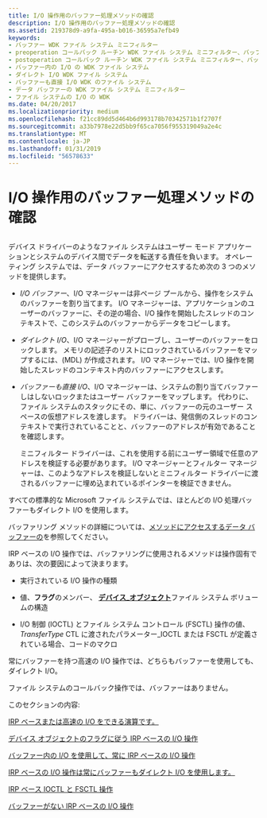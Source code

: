 ```yaml
---
title: I/O 操作用のバッファー処理メソッドの確認
description: I/O 操作用のバッファー処理メソッドの確認
ms.assetid: 219378d9-a9fa-495a-b016-36595a7efb49
keywords:
- バッファー WDK ファイル システム ミニフィルター
- preoperation コールバック ルーチン WDK ファイル システム ミニフィルター、バッファー
- postoperation コールバック ルーチン WDK ファイル システム ミニフィルター、バッファー
- バッファー内の I/O の WDK ファイル システム
- ダイレクト I/O WDK ファイル システム
- バッファーも直接 I/O WDK のファイル システム
- データ バッファーの WDK ファイル システム ミニフィルター
- ファイル システムの I/O の WDK
ms.date: 04/20/2017
ms.localizationpriority: medium
ms.openlocfilehash: f21cc89dd5d464b6d993178b70342571b1f2707f
ms.sourcegitcommit: a33b7978e22d5bb9f65ca7056f955319049a2e4c
ms.translationtype: MT
ms.contentlocale: ja-JP
ms.lasthandoff: 01/31/2019
ms.locfileid: "56578633"
---
```

# <a name="determining-the-buffering-method-for-an-io-operation"></a>I/O 操作用のバッファー処理メソッドの確認


## <span id="ddk_determining_the_buffering_method_for_an_io_operation_if"></span><span id="DDK_DETERMINING_THE_BUFFERING_METHOD_FOR_AN_IO_OPERATION_IF"></span>


デバイス ドライバーのようなファイル システムはユーザー モード アプリケーションとシステムのデバイス間でデータを転送する責任を負います。 オペレーティング システムでは、データ バッファーにアクセスするため次の 3 つのメソッドを提供します。

-   *I/O バッファー*、I/O マネージャーは非ページ プールから、操作をシステムのバッファーを割り当てます。 I/O マネージャーは、アプリケーションのユーザーのバッファーに、その逆の場合、I/O 操作を開始したスレッドのコンテキストで、このシステムのバッファーからデータをコピーします。

-   *ダイレクト I/O*、I/O マネージャーがプローブし、ユーザーのバッファーをロックします。 メモリの記述子のリストにロックされているバッファーをマップするには、(MDL) が作成されます。 I/O マネージャーでは、I/O 操作を開始したスレッドのコンテキスト内のバッファーにアクセスします。

-   *バッファーも直接 I/O*、I/O マネージャーは、システムの割り当てバッファーしはしないロックまたはユーザー バッファーをマップします。 代わりに、ファイル システムのスタックにその、単に、バッファーの元のユーザー スペースの仮想アドレスを渡します。 ドライバーは、発信側のスレッドのコンテキストで実行されていることと、バッファーのアドレスが有効であることを確認します。

    ミニフィルター ドライバーは、これを使用する前にユーザー領域で任意のアドレスを検証する必要があります。 I/O マネージャーとフィルター マネージャーは、このようなアドレスを検証しないとミニフィルター ドライバーに渡されるバッファーに埋め込まれているポインターを検証できません。

すべての標準的な Microsoft ファイル システムでは、ほとんどの I/O 処理バッファーもダイレクト I/O を使用します。

バッファリング メソッドの詳細については、[メソッドにアクセスするデータ バッファーの](https://msdn.microsoft.com/library/windows/hardware/ff554436)を参照してください。

IRP ベースの I/O 操作では、バッファリングに使用されるメソッドは操作固有でありは、次の要因によって決まります。

-   実行されている I/O 操作の種類

-   値、**フラグ**のメンバー、 [**デバイス\_オブジェクト**](https://msdn.microsoft.com/library/windows/hardware/ff543147)ファイル システム ボリュームの構造

-   I/O 制御 (IOCTL) とファイル システム コントロール (FSCTL) 操作の値、 *TransferType* CTL に渡されたパラメーター\_IOCTL または FSCTL が定義されている場合、コードのマクロ

常にバッファーを持つ高速の I/O 操作では、どちらもバッファーを使用しても、ダイレクト I/O。

ファイル システムのコールバック操作では、バッファーはありません。

このセクションの内容:

[IRP ベースまたは高速の I/O をできる演算です。](operations-that-can-be-irp-based-or-fast-i-o.md)

[デバイス オブジェクトのフラグに従う IRP ベースの I/O 操作](irp-based-i-o-operations-that-obey-device-object-flags.md)

[バッファー内の I/O を使用して、常に IRP ベースの I/O 操作](irp-based-i-o-operations-that-always-use-buffered-i-o.md)

[IRP ベースの I/O 操作は常にバッファーもダイレクト I/O を使用します。](irp-based-i-o-operations-that-always-use-neither-buffered-nor-direct-i.md)

[IRP ベース IOCTL と FSCTL 操作](irp-based-ioctl-and-fsctl-operations.md)

[バッファーがない IRP ベースの I/O 操作](irp-based-i-o-operations-that-have-no-buffers.md)

 

 




